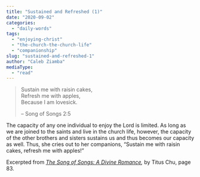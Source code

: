 ```yaml
---
title: "Sustained and Refreshed (1)"
date: "2020-09-02"
categories: 
  - "daily-words"
tags: 
  - "enjoying-christ"
  - "the-church-the-church-life"
  - "companionship"
slug: "sustained-and-refreshed-1"
author: "Caleb Ziamba"
mediaType: 
  - "read"
---
```


> Sustain me with raisin cakes,  
> Refresh me with apples,  
> Because I am lovesick.
> 
> – Song of Songs 2:5

The capacity of any one individual to enjoy the Lord is limited. As long as we are joined to the saints and live in the church life, however, the capacity of the other brothers and sisters sustains us and thus becomes our capacity as well. Thus, she cries out to her companions, “Sustain me with raisin cakes, refresh me with apples!”

Excerpted from _[The Song of Songs: A Divine Romance](https://www.asweetsavor.org/song-of-songs-dr),_ by Titus Chu, page 83.

